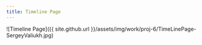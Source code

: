 ```yaml
---
title: Timeline Page
---
```


![Timeline Page]({{ site.github.url }}/assets/img/work/proj-6/TimeLinePage-SergeyValiukh.jpg)